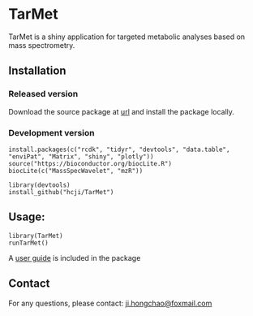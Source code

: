 # TarMet
TarMet is a shiny application for targeted metabolic analyses based on mass spectrometry.

## Installation  

### Released version

Download the source package at [url](https://github.com/hcji/TarMet/releases) and install the package locally.

### Development version

	install.packages(c("rcdk", "tidyr", "devtools", "data.table", "enviPat", "Matrix", "shiny", "plotly"))
	source("https://bioconductor.org/biocLite.R")
    biocLite(c("MassSpecWavelet", "mzR"))
	
	library(devtools)
	install_github("hcji/TarMet")

## Usage:

	library(TarMet)
	runTarMet()
	
  A [user guide](https://github.com/hcji/TarMet/blob/master/vignettes/TarMet.Rmd) is included in the package	

## Contact
  For any questions, please contact:  ji.hongchao@foxmail.com
